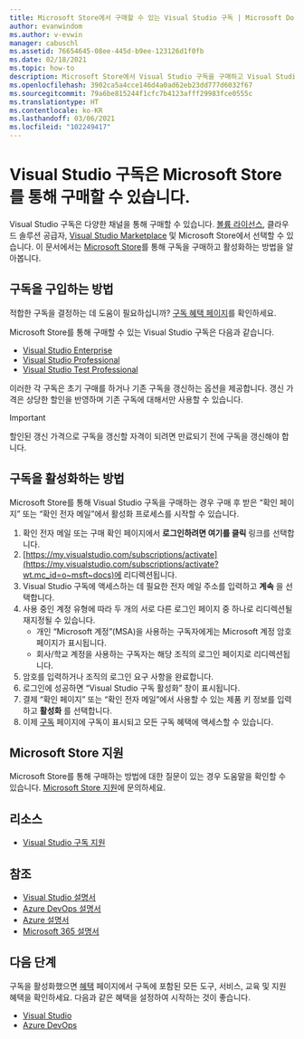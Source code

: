 ```yaml
---
title: Microsoft Store에서 구매할 수 있는 Visual Studio 구독 | Microsoft Docs
author: evanwindom
ms.author: v-evwin
manager: cabuschl
ms.assetid: 76654645-08ee-445d-b9ee-123126d1f0fb
ms.date: 02/18/2021
ms.topic: how-to
description: Microsoft Store에서 Visual Studio 구독을 구매하고 Visual Studio 구독 포털에서 Visual Studio 구독을 활성화하는 방법에 대해 알아봅니다.
ms.openlocfilehash: 3902ca5a4cce146d4a0ad62eb23dd777d6032f67
ms.sourcegitcommit: 79a6be815244f1cfc7b4123afff29983fce0555c
ms.translationtype: HT
ms.contentlocale: ko-KR
ms.lasthandoff: 03/06/2021
ms.locfileid: "102249417"
---
```

# <a name="visual-studio-subscriptions-are-available-through-the-microsoft-store"></a>Visual Studio 구독은 Microsoft Store를 통해 구매할 수 있습니다.
Visual Studio 구독은 다양한 채널을 통해 구매할 수 있습니다. [볼륨 라이선스](https://www.microsoft.com/licensing/default), 클라우드 솔루션 공급자, [Visual Studio Marketplace](https://marketplace.visualstudio.com/subscriptions) 및 Microsoft Store에서 선택할 수 있습니다.  이 문서에서는 [Microsoft Store](https://www.microsoft.com/store/collections/visualstudio)를 통해 구독을 구매하고 활성화하는 방법을 알아봅니다.  

## <a name="how-to-buy-subscriptions"></a>구독을 구입하는 방법
적합한 구독을 결정하는 데 도움이 필요하십니까?  [구독 혜택 페이지](https://visualstudio.microsoft.com/vs/benefits/)를 확인하세요.  

Microsoft Store를 통해 구매할 수 있는 Visual Studio 구독은 다음과 같습니다.
- [Visual Studio Enterprise](https://www.microsoft.com/p/visual-studio-enterprise-subscription/dg7gmgf0dst4?activetab=pivot%3aoverviewtab)
- [Visual Studio Professional](https://www.microsoft.com/p/visual-studio-professional-subscription/dg7gmgf0dst3?activetab=pivot%3aoverviewtab)
- [Visual Studio Test Professional](https://www.microsoft.com/p/visual-studio-test-professional-subscription/dg7gmgf0dst6?activetab=pivot%3aoverviewtab)

이러한 각 구독은 초기 구매를 하거나 기존 구독을 갱신하는 옵션을 제공합니다.  갱신 가격은 상당한 할인을 반영하며 기존 구독에 대해서만 사용할 수 있습니다. 

> [!IMPORTANT]
> 할인된 갱신 가격으로 구독을 갱신할 자격이 되려면 만료되기 전에 구독을 갱신해야 합니다.  

## <a name="how-to-activate-subscriptions"></a>구독을 활성화하는 방법
Microsoft Store를 통해 Visual Studio 구독을 구매하는 경우 구매 후 받은 “확인 페이지” 또는 “확인 전자 메일”에서 활성화 프로세스를 시작할 수 있습니다.

1. 확인 전자 메일 또는 구매 확인 페이지에서 **로그인하려면 여기를 클릭** 링크를 선택합니다.
2. [https://my.visualstudio.com/subscriptions/activate](https://my.visualstudio.com/subscriptions/activate?wt.mc_id=o~msft~docs)에 리디렉션됩니다.
3. Visual Studio 구독에 액세스하는 데 필요한 전자 메일 주소를 입력하고 **계속** 을 선택합니다.
4. 사용 중인 계정 유형에 따라 두 개의 서로 다른 로그인 페이지 중 하나로 리디렉션될 재지정될 수 있습니다.
    - 개인 “Microsoft 계정”(MSA)을 사용하는 구독자에게는 Microsoft 계정 암호 페이지가 표시됩니다.
    - 회사/학교 계정을 사용하는 구독자는 해당 조직의 로그인 페이지로 리디렉션됩니다.
5. 암호를 입력하거나 조직의 로그인 요구 사항을 완료합니다.
6. 로그인에 성공하면 “Visual Studio 구독 활성화” 창이 표시됩니다.
7. 결제 “확인 페이지” 또는 “확인 전자 메일”에서 사용할 수 있는 제품 키 정보를 입력하고 **활성화** 를 선택합니다.
8. 이제 [구독](https://my.visualstudio.com/subscriptions?wt.mc_id=o~msft~docs) 페이지에 구독이 표시되고 모든 구독 혜택에 액세스할 수 있습니다.

## <a name="support-for-microsoft-store"></a>Microsoft Store 지원
Microsoft Store를 통해 구매하는 방법에 대한 질문이 있는 경우 도움말을 확인할 수 있습니다.  [Microsoft Store 지원](https://support.microsoft.com/help/28808/microsoft-store-contact-support?ocid=MSCOMStoreFooter-ContactUs)에 문의하세요.

## <a name="resources"></a>리소스 
- [Visual Studio 구독 지원](https://my.visualstudio.com/gethelp)

## <a name="see-also"></a>참조
- [Visual Studio 설명서](/visualstudio/)
- [Azure DevOps 설명서](/azure/devops/)
- [Azure 설명서](/azure/)
- [Microsoft 365 설명서](/microsoft-365/)

## <a name="next-steps"></a>다음 단계
구독을 활성화했으면 [혜택](https://my.visualstudio.com/benefits?wt.mc_id=o~msft~docs) 페이지에서 구독에 포함된 모든 도구, 서비스, 교육 및 지원 혜택을 확인하세요.  다음과 같은 혜택을 설정하여 시작하는 것이 좋습니다.
- [Visual Studio](vs-ide-benefit.md)
- [Azure DevOps](vs-azure-devops.md)